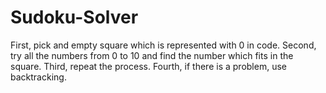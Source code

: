 # Sudoku-Solver
 First, pick and empty square which is represented with 0 in code. Second, try all the numbers from 0 to 10 and find the number which fits in the square. Third, repeat the process. Fourth, if there is a problem, use backtracking.
